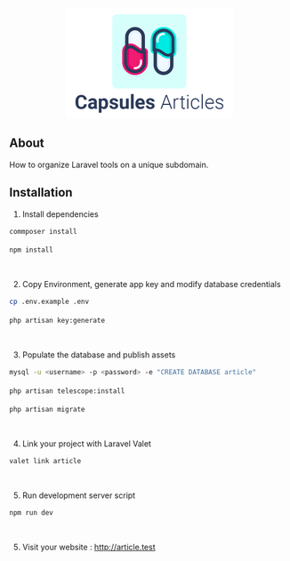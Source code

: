 

<p align="center"><img src="../capsules-articles-image.png" width="300px" height="200px" /></p>


## About

How to organize Laravel tools on a unique subdomain.


## Installation

1. Install dependencies

```bash
commposer install

npm install
```

<br>

2. Copy Environment, generate app key and modify database credentials

```bash
cp .env.example .env

php artisan key:generate
```

<br>

3. Populate the database and publish assets

```bash
mysql -u <username> -p <password> -e "CREATE DATABASE article"

php artisan telescope:install

php artisan migrate
```

<br>

4. Link your project with Laravel Valet

```bash
valet link article
```

<br>

5. Run development server script

```bash
npm run dev
```

<br>

5. Visit your website : http://article.test

